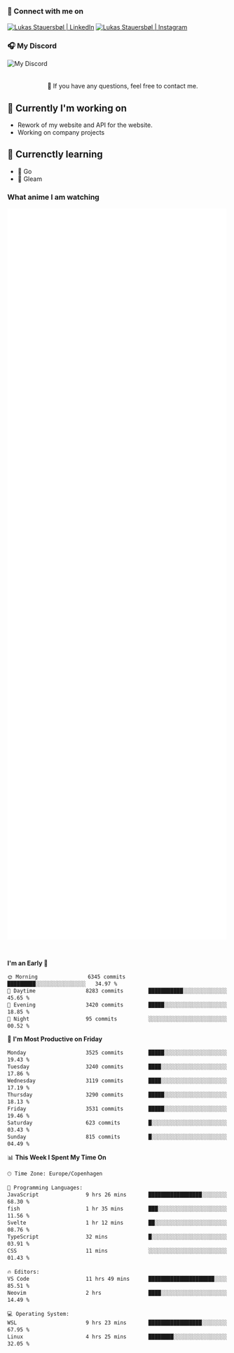 ### 🔗 Connect with me on
<a href="https://www.instagram.com/lukas_stauersbol" target="_blank"><img align="center" src="https://raw.githubusercontent.com/stauersbol/stauersbol/main/images/instagram.svg" alt="Lukas Stauersbøl | LinkedIn" width="30px"/></a>
<a href="https://www.linkedin.com/in/lukas-stauersbol/" target="_blank"><img align="center" src="https://raw.githubusercontent.com/stauersbol/stauersbol/main/images/linkedin.svg" alt="Lukas Stauersbøl | Instagram" width="30px"/></a>

<p align="center">
 <h3>🎧 My Discord</h3>
 <img align="left" height="55px" src="https://discord.c99.nl/widget/theme-2/147806323323568128.png" alt="My Discord" />
</p>

<br/>
<br/>
<br/>
💬 If you have any questions, feel free to contact me.

## 🔭 Currently I'm working on
- Rework of my website and API for the website.
- Working on company projects
 
## 🌱 Currenctly learning
- 💙 Go
- 💜 Gleam

### What anime I am watching
<a href="https://anilist.co/user/slashiy/" align="center"><img align="center" width="500px" src="metrics.plugin.personal.anilist.svg" /></a>

<br/>

<!--START_SECTION:waka-->
**I'm an Early 🐤** 

```text
🌞 Morning                6345 commits        █████████░░░░░░░░░░░░░░░░   34.97 % 
🌆 Daytime                8283 commits        ███████████░░░░░░░░░░░░░░   45.65 % 
🌃 Evening                3420 commits        █████░░░░░░░░░░░░░░░░░░░░   18.85 % 
🌙 Night                  95 commits          ░░░░░░░░░░░░░░░░░░░░░░░░░   00.52 % 
```
📅 **I'm Most Productive on Friday** 

```text
Monday                   3525 commits        █████░░░░░░░░░░░░░░░░░░░░   19.43 % 
Tuesday                  3240 commits        ████░░░░░░░░░░░░░░░░░░░░░   17.86 % 
Wednesday                3119 commits        ████░░░░░░░░░░░░░░░░░░░░░   17.19 % 
Thursday                 3290 commits        █████░░░░░░░░░░░░░░░░░░░░   18.13 % 
Friday                   3531 commits        █████░░░░░░░░░░░░░░░░░░░░   19.46 % 
Saturday                 623 commits         █░░░░░░░░░░░░░░░░░░░░░░░░   03.43 % 
Sunday                   815 commits         █░░░░░░░░░░░░░░░░░░░░░░░░   04.49 % 
```


📊 **This Week I Spent My Time On** 

```text
🕑︎ Time Zone: Europe/Copenhagen

💬 Programming Languages: 
JavaScript               9 hrs 26 mins       █████████████████░░░░░░░░   68.30 % 
fish                     1 hr 35 mins        ███░░░░░░░░░░░░░░░░░░░░░░   11.56 % 
Svelte                   1 hr 12 mins        ██░░░░░░░░░░░░░░░░░░░░░░░   08.76 % 
TypeScript               32 mins             █░░░░░░░░░░░░░░░░░░░░░░░░   03.91 % 
CSS                      11 mins             ░░░░░░░░░░░░░░░░░░░░░░░░░   01.43 % 

🔥 Editors: 
VS Code                  11 hrs 49 mins      █████████████████████░░░░   85.51 % 
Neovim                   2 hrs               ████░░░░░░░░░░░░░░░░░░░░░   14.49 % 

💻 Operating System: 
WSL                      9 hrs 23 mins       █████████████████░░░░░░░░   67.95 % 
Linux                    4 hrs 25 mins       ████████░░░░░░░░░░░░░░░░░   32.05 % 
```


<!--END_SECTION:waka-->

